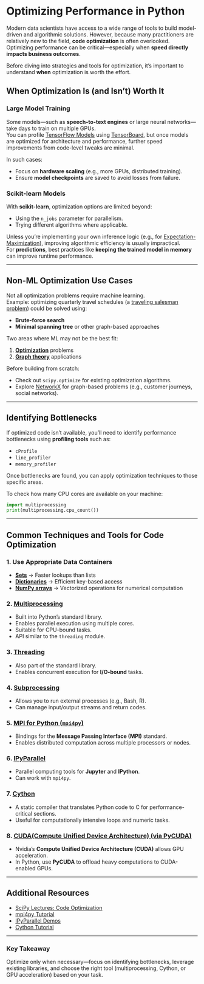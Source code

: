 # Optimizing Performance in Python

Modern data scientists have access to a wide range of tools to build model-driven and algorithmic solutions. However, because many practitioners are relatively new to the field, **code optimization** is often overlooked. Optimizing performance can be critical—especially when **speed directly impacts business outcomes**.

Before diving into strategies and tools for optimization, it’s important to understand **when** optimization is worth the effort.

## When Optimization Is (and Isn’t) Worth It

### Large Model Training
Some models—such as **speech-to-text engines** or large neural networks—take days to train on multiple GPUs.  
You can profile [TensorFlow Models](https://www.tensorflow.org/tensorboard/tensorboard_profiling_keras) using [TensorBoard](https://www.tensorflow.org/tensorboard), but once models are optimized for architecture and performance, further speed improvements from code-level tweaks are minimal.  

In such cases:
- Focus on **hardware scaling** (e.g., more GPUs, distributed training).  
- Ensure **model checkpoints** are saved to avoid losses from failure.  

### Scikit-learn Models
With **scikit-learn**, optimization options are limited beyond:
- Using the `n_jobs` parameter for parallelism.  
- Trying different algorithms where applicable.  

Unless you’re implementing your own inference logic (e.g., for [Expectation-Maximization](https://en.wikipedia.org/wiki/Expectation%E2%80%93maximization_algorithm)), improving algorithmic efficiency is usually impractical.  
For **predictions**, best practices like **keeping the trained model in memory** can improve runtime performance.

---

## Non-ML Optimization Use Cases

Not all optimization problems require machine learning.  
Example: optimizing quarterly travel schedules (a [traveling salesman problem](https://en.wikipedia.org/wiki/Travelling_salesman_problem)) could be solved using:
- **Brute-force search**  
- **Minimal spanning tree** or other graph-based approaches  

Two areas where ML may not be the best fit:
1. **[Optimization](https://en.wikipedia.org/wiki/Mathematical_optimization)** problems  
2. **[Graph theory](https://en.wikipedia.org/wiki/Graph_theory)** applications  

Before building from scratch:
- Check out `scipy.optimize` for existing optimization algorithms.  
- Explore [NetworkX](https://networkx.org/documentation/stable/reference/algorithms/index.html) for graph-based problems (e.g., customer journeys, social networks).

---

## Identifying Bottlenecks

If optimized code isn’t available, you’ll need to identify performance bottlenecks using **profiling tools** such as:
- `cProfile`
- `line_profiler`
- `memory_profiler`

Once bottlenecks are found, you can apply optimization techniques to those specific areas.

To check how many CPU cores are available on your machine:
```python
import multiprocessing
print(multiprocessing.cpu_count())
````

---

## Common Techniques and Tools for Code Optimization

### 1. Use Appropriate Data Containers

* **[Sets](https://docs.python.org/2/library/sets.html)** → Faster lookups than lists
* **[Dictionaries](https://docs.python.org/3/c-api/dict.html)** → Efficient key-based access
* **[NumPy arrays](https://numpy.org/devdocs//reference/generated/numpy.array.html)** → Vectorized operations for numerical computation

### 2. [Multiprocessing](https://docs.python.org/3/library/multiprocessing.html)

* Built into Python’s standard library.
* Enables parallel execution using multiple cores.
* Suitable for CPU-bound tasks.
* API similar to the `threading` module.

### 3. [Threading](https://docs.python.org/3/library/threading.html#module-threading)

* Also part of the standard library.
* Enables concurrent execution for **I/O-bound** tasks.

### 4. [Subprocessing](https://docs.python.org/3/library/subprocess.html)

* Allows you to run external processes (e.g., Bash, R).
* Can manage input/output streams and return codes.

### 5. [MPI for Python (`mpi4py`)](https://docs.python.org/3/library/subprocess.html)

* Bindings for the **Message Passing Interface (MPI)** standard.
* Enables distributed computation across multiple processors or nodes.

### 6. [IPyParallel](https://ipyparallel.readthedocs.io/en/latest/)

* Parallel computing tools for **Jupyter** and **IPython**.
* Can work with `mpi4py`.

### 7. [Cython](https://cython.org/)

* A static compiler that translates Python code to C for performance-critical sections.
* Useful for computationally intensive loops and numeric tasks.

### 8. [CUDA(Compute Unified Device Architecture) (via PyCUDA)](https://en.wikipedia.org/wiki/CUDA)

* Nvidia’s **Compute Unified Device Architecture (CUDA)** allows GPU acceleration.
* In Python, use **PyCUDA** to offload heavy computations to CUDA-enabled GPUs.

---

## Additional Resources

* [SciPy Lectures: Code Optimization](https://scipy-lectures.org/advanced/advanced_python/index.html)
* [mpi4py Tutorial](https://mpi4py.readthedocs.io/en/stable/tutorial.html)
* [IPyParallel Demos](https://ipyparallel.readthedocs.io/en/latest/demos.html)
* [Cython Tutorial](https://cython.readthedocs.io/en/latest/src/tutorial/)

---

### Key Takeaway
 Optimize only when necessary—focus on identifying bottlenecks, leverage existing libraries, and choose the right tool (multiprocessing, Cython, or GPU acceleration) based on your task.
